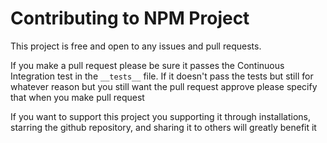 # Contributing to NPM Project

This project is free and open to any issues and pull requests.

If you make a pull request please be sure it passes the Continuous Integration test in the `__tests__` file.
If it doesn't pass the tests but still for whatever reason but you still want the pull request approve please specify that when you make pull request

If you want to support this project you supporting it through installations, starring the github repository, and sharing it to others will greatly benefit it

